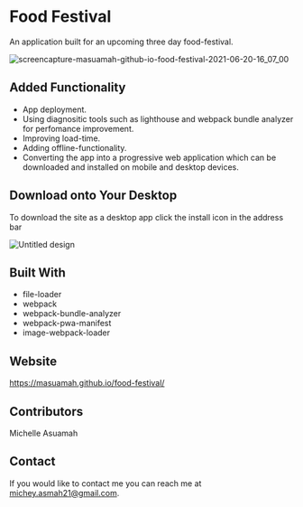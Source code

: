 # Food Festival
An application built for an upcoming three day food-festival. 

![screencapture-masuamah-github-io-food-festival-2021-06-20-16_07_00](https://user-images.githubusercontent.com/77217156/122687053-6f985380-d1e2-11eb-93f1-c9526e321379.png)

## Added Functionality 
* App deployment.
* Using diagnositic tools such as lighthouse and webpack bundle analyzer for perfomance improvement.
* Improving load-time.
* Adding offline-functionality.
* Converting the app into a progressive web application which can be downloaded and installed on mobile and desktop devices.


## Download onto Your Desktop
To download the site as a desktop app click the install icon in the address bar

![Untitled design](https://user-images.githubusercontent.com/77217156/122687077-8b035e80-d1e2-11eb-93aa-e7979c7f32bf.png)

## Built With
* file-loader
* webpack
* webpack-bundle-analyzer
* webpack-pwa-manifest
* image-webpack-loader

## Website
https://masuamah.github.io/food-festival/

## Contributors
Michelle Asuamah

## Contact
If you would like to contact me you can reach me at michey.asmah21@gmail.com.
   

